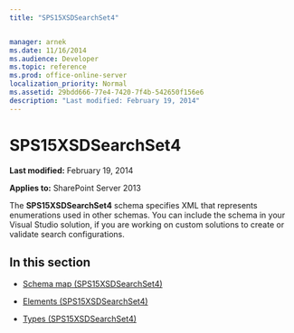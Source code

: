 ```yaml
---
title: "SPS15XSDSearchSet4"


manager: arnek
ms.date: 11/16/2014
ms.audience: Developer
ms.topic: reference
ms.prod: office-online-server
localization_priority: Normal
ms.assetid: 29bdd666-77e4-7420-7f4b-542650f156e6
description: "Last modified: February 19, 2014"
---
```


# SPS15XSDSearchSet4

 **Last modified:** February 19, 2014 
  
 **Applies to:** SharePoint Server 2013
  
The **SPS15XSDSearchSet4** schema specifies XML that represents enumerations used in other schemas. You can include the schema in your Visual Studio solution, if you are working on custom solutions to create or validate search configurations. 
  
## In this section

- [Schema map (SPS15XSDSearchSet4)](schema-map-sps15xsdsearchset4.md)
    
- [Elements (SPS15XSDSearchSet4)](elements-sps15xsdsearchset4.md)
    
- [Types (SPS15XSDSearchSet4)](types-sps15xsdsearchset4.md)
    

